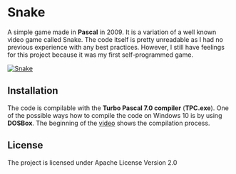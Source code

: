 # Snake

A simple game made in **Pascal** in 2009. It is a variation of a well known video game called Snake.
The code itself is pretty unreadable as I had no previous experience with any best practices.
However, I still have feelings for this project because it was my first self-programmed game.

[![Snake](http://img.youtube.com/vi/mhRqh4NWYys/0.jpg)](http://www.youtube.com/watch?v=mhRqh4NWYys "Snake")

## Installation

The code is compilable with the **Turbo Pascal 7.0 compiler** (**TPC.exe**).
One of the possible ways how to compile the code on Windows 10 is by using **DOSBox**.
The beginning of the [video](http://www.youtube.com/watch?v=mhRqh4NWYys) shows the compilation process.

## License

The project is licensed under Apache License Version 2.0
